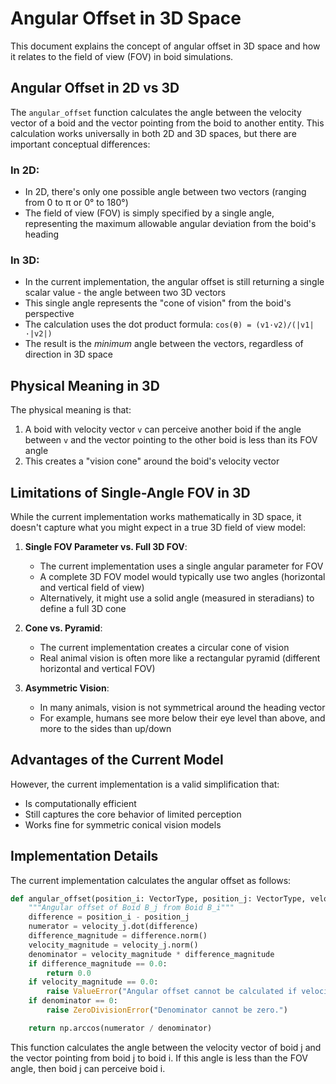 # Angular Offset in 3D Space

This document explains the concept of angular offset in 3D space and how it relates to the field of view (FOV) in boid simulations.

## Angular Offset in 2D vs 3D

The `angular_offset` function calculates the angle between the velocity vector of a boid and the vector pointing from the boid to another entity. This calculation works universally in both 2D and 3D spaces, but there are important conceptual differences:

### In 2D:
- In 2D, there's only one possible angle between two vectors (ranging from 0 to π or 0° to 180°)
- The field of view (FOV) is simply specified by a single angle, representing the maximum allowable angular deviation from the boid's heading

### In 3D:
- In the current implementation, the angular offset is still returning a single scalar value - the angle between two 3D vectors
- This single angle represents the "cone of vision" from the boid's perspective
- The calculation uses the dot product formula: `cos(θ) = (v1·v2)/(|v1|·|v2|)`
- The result is the *minimum* angle between the vectors, regardless of direction in 3D space

## Physical Meaning in 3D

The physical meaning is that:
1. A boid with velocity vector `v` can perceive another boid if the angle between `v` and the vector pointing to the other boid is less than its FOV angle
2. This creates a "vision cone" around the boid's velocity vector

## Limitations of Single-Angle FOV in 3D

While the current implementation works mathematically in 3D space, it doesn't capture what you might expect in a true 3D field of view model:

1. **Single FOV Parameter vs. Full 3D FOV**: 
   - The current implementation uses a single angular parameter for FOV
   - A complete 3D FOV model would typically use two angles (horizontal and vertical field of view)
   - Alternatively, it might use a solid angle (measured in steradians) to define a full 3D cone

2. **Cone vs. Pyramid**: 
   - The current implementation creates a circular cone of vision
   - Real animal vision is often more like a rectangular pyramid (different horizontal and vertical FOV)

3. **Asymmetric Vision**: 
   - In many animals, vision is not symmetrical around the heading vector
   - For example, humans see more below their eye level than above, and more to the sides than up/down

## Advantages of the Current Model

However, the current implementation is a valid simplification that:
- Is computationally efficient
- Still captures the core behavior of limited perception
- Works fine for symmetric conical vision models

## Implementation Details

The current implementation calculates the angular offset as follows:

```python
def angular_offset(position_i: VectorType, position_j: VectorType, velocity_j: VectorType) -> float:
    """Angular offset of Boid B_j from Boid B_i"""
    difference = position_i - position_j
    numerator = velocity_j.dot(difference)
    difference_magnitude = difference.norm()
    velocity_magnitude = velocity_j.norm()
    denominator = velocity_magnitude * difference_magnitude
    if difference_magnitude == 0.0:
        return 0.0
    if velocity_magnitude == 0.0:
        raise ValueError("Angular offset cannot be calculated if velocity is zero.")
    if denominator == 0:
        raise ZeroDivisionError("Denominator cannot be zero.")

    return np.arccos(numerator / denominator)
```

This function calculates the angle between the velocity vector of boid j and the vector pointing from boid j to boid i. If this angle is less than the FOV angle, then boid j can perceive boid i. 